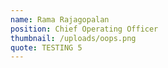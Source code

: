 ```yaml
---
name: Rama Rajagopalan
position: Chief Operating Officer
thumbnail: /uploads/oops.png
quote: TESTING 5
---
```


